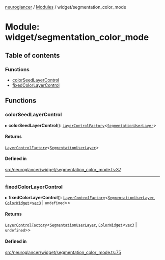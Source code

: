 [neuroglancer](../README.md) / [Modules](../modules.md) / widget/segmentation\_color\_mode

# Module: widget/segmentation\_color\_mode

## Table of contents

### Functions

- [colorSeedLayerControl](widget_segmentation_color_mode.md#colorseedlayercontrol)
- [fixedColorLayerControl](widget_segmentation_color_mode.md#fixedcolorlayercontrol)

## Functions

### colorSeedLayerControl

▸ **colorSeedLayerControl**(): [`LayerControlFactory`](../interfaces/widget_layer_control.LayerControlFactory.md)<[`SegmentationUserLayer`](../classes/segmentation_display_state_frontend._internal_.SegmentationUserLayer.md)\>

#### Returns

[`LayerControlFactory`](../interfaces/widget_layer_control.LayerControlFactory.md)<[`SegmentationUserLayer`](../classes/segmentation_display_state_frontend._internal_.SegmentationUserLayer.md)\>

#### Defined in

[src/neuroglancer/widget/segmentation_color_mode.ts:37](https://github.com/ActiveBrainAtlas2/neuroglancer/blob/1beb5d34/src/neuroglancer/widget/segmentation_color_mode.ts#L37)

___

### fixedColorLayerControl

▸ **fixedColorLayerControl**(): [`LayerControlFactory`](../interfaces/widget_layer_control.LayerControlFactory.md)<[`SegmentationUserLayer`](../classes/segmentation_display_state_frontend._internal_.SegmentationUserLayer.md), [`ColorWidget`](../classes/widget_color.ColorWidget.md)<[`vec3`](../classes/util_geom.vec3.md) \| `undefined`\>\>

#### Returns

[`LayerControlFactory`](../interfaces/widget_layer_control.LayerControlFactory.md)<[`SegmentationUserLayer`](../classes/segmentation_display_state_frontend._internal_.SegmentationUserLayer.md), [`ColorWidget`](../classes/widget_color.ColorWidget.md)<[`vec3`](../classes/util_geom.vec3.md) \| `undefined`\>\>

#### Defined in

[src/neuroglancer/widget/segmentation_color_mode.ts:75](https://github.com/ActiveBrainAtlas2/neuroglancer/blob/1beb5d34/src/neuroglancer/widget/segmentation_color_mode.ts#L75)

